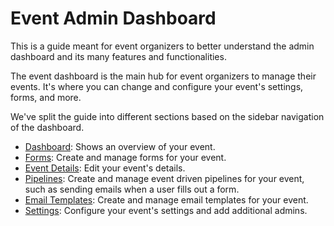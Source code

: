 # Event Admin Dashboard

This is a guide meant for event organizers to better understand the admin dashboard and its many features and functionalities.

The event dashboard is the main hub for event organizers to manage their events. It's where you can change and configure your event's settings, forms, and more.

We've split the guide into different sections based on the sidebar navigation of the dashboard.

- [Dashboard](./dashboard.md): Shows an overview of your event.
- [Forms](./forms.md): Create and manage forms for your event.
- [Event Details](./event-details.md): Edit your event's details.
- [Pipelines](./pipelines.md): Create and manage event driven pipelines for your event, such as sending emails when a user fills out a form.
- [Email Templates](./email-templates.md): Create and manage email templates for your event.
- [Settings](./settings.md): Configure your event's settings and add additional admins.

